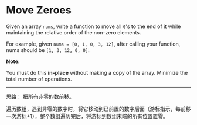Move Zeroes
===

Given an array `nums`, write a function to move all `0`'s to the end of it while maintaining the relative order of the non-zero elements.


For example, given `nums = [0, 1, 0, 3, 12]`, after calling your function, nums should be `[1, 3, 12, 0, 0]`.


**Note:**


You must do this **in-place** without making a copy of the array.
Minimize the total number of operations.

---

思路： 把所有非零的数前移。

遍历数组，遇到非零的数字时，将它移动到已前置的数字后面（游标指示，每前移一次游标+1），整个数组遍历完后，将游标到数组末端的所有位置置零。
